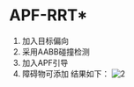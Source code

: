 # APF-RRT*
1. 加入目标偏向
2. 采用AABB碰撞检测
3. 加入APF引导
4. 障碍物可添加
结果如下：
![2](https://github.com/user-attachments/assets/3e8005a4-38b7-4a08-b95f-5e80aa1faf17)
